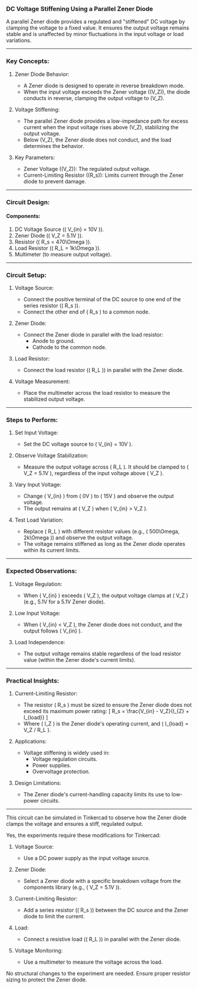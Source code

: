 ### DC Voltage Stiffening Using a Parallel Zener Diode

A parallel Zener diode provides a regulated and "stiffened" DC voltage by clamping the voltage to a fixed value. It ensures the output voltage remains stable and is unaffected by minor fluctuations in the input voltage or load variations.

---

### Key Concepts:

1. Zener Diode Behavior:
   - A Zener diode is designed to operate in reverse breakdown mode.
   - When the input voltage exceeds the Zener voltage (\(V_Z\)), the diode conducts in reverse, clamping the output voltage to \(V_Z\).

2. Voltage Stiffening:
   - The parallel Zener diode provides a low-impedance path for excess current when the input voltage rises above \(V_Z\), stabilizing the output voltage.
   - Below \(V_Z\), the Zener diode does not conduct, and the load determines the behavior.

3. Key Parameters:
   - Zener Voltage (\(V_Z\)): The regulated output voltage.
   - Current-Limiting Resistor (\(R_s\)): Limits current through the Zener diode to prevent damage.

---

### Circuit Design:

#### Components:
1. DC Voltage Source (\( V_{in} = 10V \)).
2. Zener Diode (\( V_Z = 5.1V \)).
3. Resistor (\( R_s = 470\Omega \)).
4. Load Resistor (\( R_L = 1k\Omega \)).
5. Multimeter (to measure output voltage).

---

### Circuit Setup:

1. Voltage Source:
   - Connect the positive terminal of the DC source to one end of the series resistor (\( R_s \)).
   - Connect the other end of \( R_s \) to a common node.

2. Zener Diode:
   - Connect the Zener diode in parallel with the load resistor:
     - Anode to ground.
     - Cathode to the common node.

3. Load Resistor:
   - Connect the load resistor (\( R_L \)) in parallel with the Zener diode.

4. Voltage Measurement:
   - Place the multimeter across the load resistor to measure the stabilized output voltage.

---

### Steps to Perform:

1. Set Input Voltage:
   - Set the DC voltage source to \( V_{in} = 10V \).

2. Observe Voltage Stabilization:
   - Measure the output voltage across \( R_L \). It should be clamped to \( V_Z = 5.1V \), regardless of the input voltage above \( V_Z \).

3. Vary Input Voltage:
   - Change \( V_{in} \) from \( 0V \) to \( 15V \) and observe the output voltage.
   - The output remains at \( V_Z \) when \( V_{in} > V_Z \).

4. Test Load Variation:
   - Replace \( R_L \) with different resistor values (e.g., \( 500\Omega, 2k\Omega \)) and observe the output voltage.
   - The voltage remains stiffened as long as the Zener diode operates within its current limits.

---

### Expected Observations:

1. Voltage Regulation:
   - When \( V_{in} \) exceeds \( V_Z \), the output voltage clamps at \( V_Z \) (e.g., 5.1V for a 5.1V Zener diode).

2. Low Input Voltage:
   - When \( V_{in} < V_Z \), the Zener diode does not conduct, and the output follows \( V_{in} \).

3. Load Independence:
   - The output voltage remains stable regardless of the load resistor value (within the Zener diode's current limits).

---

### Practical Insights:

1. Current-Limiting Resistor:
   - The resistor \( R_s \) must be sized to ensure the Zener diode does not exceed its maximum power rating:
     \[
     R_s = \frac{V_{in} - V_Z}{I_{Z} + I_{load}}
     \]
   - Where \( I_Z \) is the Zener diode's operating current, and \( I_{load} = V_Z / R_L \).

2. Applications:
   - Voltage stiffening is widely used in:
     - Voltage regulation circuits.
     - Power supplies.
     - Overvoltage protection.

3. Design Limitations:
   - The Zener diode's current-handling capacity limits its use to low-power circuits.

---

This circuit can be simulated in Tinkercad to observe how the Zener diode clamps the voltage and ensures a stiff, regulated output.

Yes, the experiments require these modifications for Tinkercad:

1. Voltage Source:
   - Use a DC power supply as the input voltage source.

2. Zener Diode:
   - Select a Zener diode with a specific breakdown voltage from the components library (e.g., \( V_Z = 5.1V \)).

3. Current-Limiting Resistor:
   - Add a series resistor (\( R_s \)) between the DC source and the Zener diode to limit the current.

4. Load:
   - Connect a resistive load (\( R_L \)) in parallel with the Zener diode.

5. Voltage Monitoring:
   - Use a multimeter to measure the voltage across the load.

No structural changes to the experiment are needed. Ensure proper resistor sizing to protect the Zener diode.
